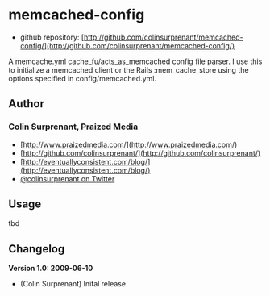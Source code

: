 # memcached-config

* github repository: [http://github.com/colinsurprenant/memcached-config/](http://github.com/colinsurprenant/memcached-config/)

A memcache.yml cache_fu/acts_as_memcached config file parser. I use this to initialize a memcached client or the Rails :mem_cache_store using the options specified in config/memcached.yml.

## Author

### Colin Surprenant, Praized Media

* [http://www.praizedmedia.com/](http://www.praizedmedia.com/)
* [http://github.com/colinsurprenant/](http://github.com/colinsurprenant/) 
* [http://eventuallyconsistent.com/blog/](http://eventuallyconsistent.com/blog/)
* [@colinsurprenant on Twitter](http://twitter.com/colinsurprenant/)

## Usage

tbd

## Changelog

**Version 1.0: 2009-06-10**

* (Colin Surprenant) Inital release.